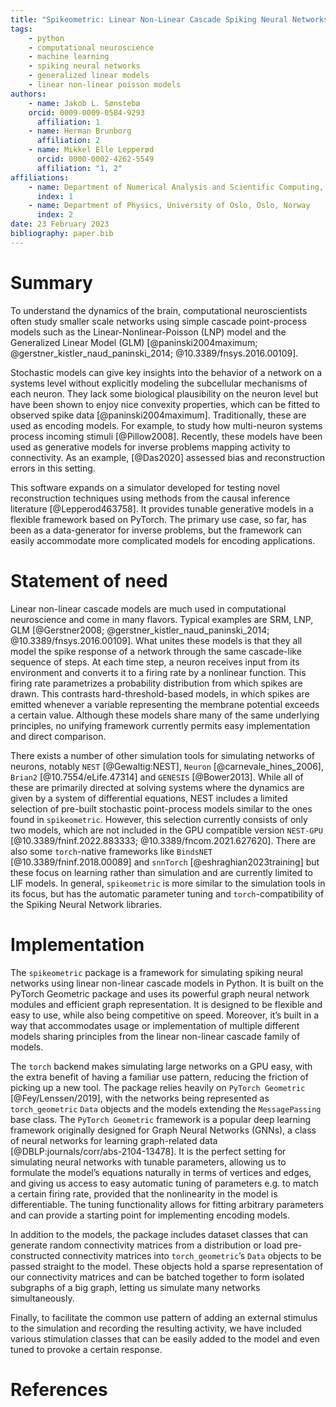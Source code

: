 ```yaml
---
title: "Spikeometric: Linear Non-Linear Cascade Spiking Neural Networks with Pytorch Geometric"
tags:
    - python
    - computational neuroscience
    - machine learning
    - spiking neural networks
    - generalized linear models
    - linear non-linear poisson models
authors:
    - name: Jakob L. Sønstebø
    orcid: 0009-0009-0584-9293
      affiliation: 1
    - name: Herman Brunborg
      affiliation: 2
    - name: Mikkel Elle Lepperød
      orcid: 0000-0002-4262-5549
      affiliation: "1, 2"
affiliations:
    - name: Department of Numerical Analysis and Scientific Computing, Simula Research Laboratory, Oslo, Norway
      index: 1
    - name: Department of Physics, University of Oslo, Oslo, Norway
      index: 2
date: 23 February 2023
bibliography: paper.bib
---
```


# Summary

To understand the dynamics of the brain, computational neuroscientists often study smaller scale networks using simple cascade point-process models such as the Linear-Nonlinear-Poisson (LNP) model and the Generalized Linear Model (GLM) [@paninski2004maximum; @gerstner_kistler_naud_paninski_2014; @10.3389/fnsys.2016.00109].

Stochastic models can give key insights into the behavior of a network on a systems level without explicitly modeling the subcellular mechanisms of each neuron. They lack some biological plausibility on the neuron level but have been shown to enjoy nice convexity properties, which can be fitted to observed spike data [@paninski2004maximum]. Traditionally, these are used as encoding models. For example, to study how multi-neuron systems process incoming stimuli [@Pillow2008]. Recently, these models have been used as generative models for inverse problems mapping activity to connectivity. As an example, [@Das2020] assessed bias and reconstruction errors in this setting.

This software expands on a simulator developed for testing novel reconstruction techniques using methods from the causal inference literature [@Lepperod463758]. It provides tunable generative models in a flexible framework based on PyTorch. The primary use case, so far, has been as a data-generator for inverse problems, but the framework can easily accommodate more complicated models for encoding applications. 

# Statement of need

Linear non-linear cascade models are much used in computational neuroscience and come in many flavors. Typical examples are SRM, LNP, GLM [@Gerstner2008; @gerstner_kistler_naud_paninski_2014; @10.3389/fnsys.2016.00109]. What unites these models is that they all model the spike response of a network through the same cascade-like sequence of steps. At each time step, a neuron receives input from its environment and converts it to a firing rate by a nonlinear function. This firing rate parametrizes a probability distribution from which spikes are drawn. This contrasts hard-threshold-based models, in which spikes are emitted whenever a variable representing the membrane potential exceeds a certain value. Although these models share many of the same underlying principles, no unifying framework currently permits easy implementation and direct comparison. 

There exists a number of other simulation tools for simulating networks of neurons, notably `NEST` [@Gewaltig:NEST], `Neuron` [@carnevale_hines_2006], `Brian2` [@10.7554/eLife.47314] and `GENESIS` [@Bower2013]. While all of these are primarily directed at solving systems where the dynamics are given by a system of differential equations, NEST includes a limited selection of pre-built stochastic point-process models similar to the ones found in `spikeometric`. However, this selection currently consists of only two models, which are not included in the GPU compatible version `NEST-GPU` [@10.3389/fninf.2022.883333; @10.3389/fncom.2021.627620]. There are also some `torch`-native frameworks like `BindsNET` [@10.3389/fninf.2018.00089] and `snnTorch` [@eshraghian2023training] but these focus on learning rather than simulation and are currently limited to LIF models. In general, `spikeometric` is more similar to the simulation tools in its focus, but has the automatic parameter tuning and `torch`-compatibility of the Spiking Neural Network libraries.

# Implementation

The `spikeometric` package is a framework for simulating spiking neural networks using linear non-linear cascade models in Python. It is built on the PyTorch Geometric package and uses its powerful graph neural network modules and efficient graph representation. It is designed to be flexible and easy to use, while also being competitive on speed. Moreover, it’s built in a way that accommodates usage or implementation of multiple different models sharing principles from the linear non-linear cascade family of models.

The `torch` backend makes simulating large networks on a GPU easy, with the extra benefit of having a familiar use pattern, reducing the friction of picking up a new tool. The package relies heavily on `PyTorch Geometric` [@Fey/Lenssen/2019], with the networks being represented as `torch_geometric` `Data` objects and the models extending the `MessagePassing` base class. The `PyTorch Geometric` framework is a popular deep learning framework originally designed for Graph Neural Networks (GNNs), a class of neural networks for learning graph-related data [@DBLP:journals/corr/abs-2104-13478]. It is the perfect setting for simulating neural networks with tunable parameters, allowing us to formulate the model’s equations naturally in terms of vertices and edges, and giving us access to easy automatic tuning of parameters e.g. to match a certain firing rate, provided that the nonlinearity in the model is differentiable. The tuning functionality allows for fitting arbitrary parameters and can provide a starting point for implementing encoding models.

In addition to the models, the package includes dataset classes that can generate random connectivity matrices from a distribution or load pre-constructed connectivity matrices into `torch_geometric`’s `Data` objects to be passed straight to the model. These objects hold a sparse representation of our connectivity matrices and can be batched together to form isolated subgraphs of a big graph, letting us simulate many networks simultaneously.

Finally, to facilitate the common use pattern of adding an external stimulus to the simulation and recording the resulting activity, we have included various stimulation classes that can be easily added to the model and even tuned to provoke a certain response.

# References
